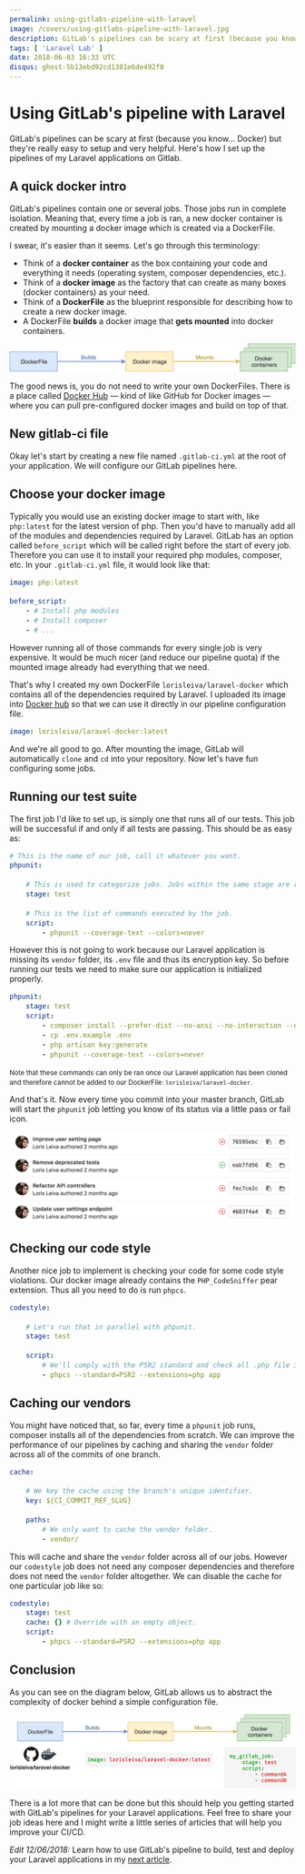 ```yaml
---
permalink: using-gitlabs-pipeline-with-laravel
image: /covers/using-gitlabs-pipeline-with-laravel.jpg
description: GitLab's pipelines can be scary at first (because you know... Docker) but they're really easy to setup and very helpful. Here's how I set up the pipelines of my Laravel applications on Gitlab.
tags: [ 'Laravel Lab' ]
date: 2018-06-03 16:33 UTC
disqus: ghost-5b13ebd92cd1381e6de492f0
---
```


# Using GitLab's pipeline with Laravel

GitLab's pipelines can be scary at first (because you know... Docker) but they're really easy to setup and very helpful. Here's how I set up the pipelines of my Laravel applications on Gitlab.

## A quick docker intro

GitLab's pipelines contain one or several jobs. Those jobs run in complete isolation. Meaning that, every time a job is ran, a new docker container is created by mounting a docker image which is created via a DockerFile.

I swear, it's easier than it seems. Let's go through this terminology:

* Think of a **docker container** as the box containing your code and everything it needs (operating system, composer dependencies, etc.).
* Think of a **docker image** as the factory that can create as many boxes (docker containers) as your need.
* Think of a **DockerFile** as the blueprint responsible for describing how to create a new docker image.
* A DockerFile **builds** a docker image that **gets mounted** into docker containers.

![Docker image diagram](./docker-image-Step-1.png)

The good news is, you do not need to write your own DockerFiles. There is a place called [Docker Hub](https://hub.docker.com/) — kind of like GitHub for Docker images — where you can pull pre-configured docker images and build on top of that.

## New gitlab-ci file

Okay let's start by creating a new file named `.gitlab-ci.yml` at the root of your application. We will configure our GitLab pipelines here.

## Choose your docker image
Typically you would use an existing docker image to start with, like `php:latest` for the latest version of php. Then you'd have to manually add all of the modules and dependencies required by Laravel. GitLab has an option called `before_script` which will be called right before the start of every job. Therefore you can use it to install your required php modules, composer, etc. In your `.gitlab-ci.yml` file, it would look like that:

```yaml
image: php:latest

before_script:
    - # Install php modules
    - # Install composer
    - # ...
```

However running all of those commands for every single job is very expensive. It would be much nicer (and reduce our pipeline quota) if the mounted image already had everything that we need.

That's why I created my own DockerFile `lorisleiva/laravel-docker` which contains all of the dependencies required by Laravel. I uploaded its image into [Docker hub](https://hub.docker.com/r/lorisleiva/laravel-docker/) so that we can use it directly in our pipeline configuration file.

```yaml
image: lorisleiva/laravel-docker:latest
```

And we're all good to go. After mounting the image, GitLab will automatically `clone` and `cd` into your repository. Now let's have fun configuring some jobs.

<GithubButton url="https://github.com/lorisleiva/laravel-docker" title="See laravel-docker on GitHub" />

## Running our test suite
The first job I'd like to set up, is simply one that runs all of our tests. This job will be successful if and only if all tests are passing. This should be as easy as:

```yaml
# This is the name of our job, call it whatever you want.
phpunit:

    # This is used to categorize jobs. Jobs within the same stage are run in parallel.
    stage: test
    
    # This is the list of commands executed by the job.
    script:
        - phpunit --coverage-text --colors=never
```

However this is not going to work because our Laravel application is missing its `vendor` folder, its `.env` file and thus its encryption key. So before running our tests we need to make sure our application is initialized properly.

```yaml
phpunit:
    stage: test
    script:
        - composer install --prefer-dist --no-ansi --no-interaction --no-progress --no-scripts
        - cp .env.example .env
        - php artisan key:generate
        - phpunit --coverage-text --colors=never
```

<small>Note that these commands can only be ran once our Laravel application has been cloned and therefore cannot be added to our DockerFile: `lorisleiva/laravel-docker`.</small>

And that's it. Now every time you commit into your master branch, GitLab will start the `phpunit` job letting you know of its status via a little pass or fail icon.

![GitLab success and fail pipeline icon](./Screen-Shot-2018-06-03-at-17.03.04.png)

## Checking our code style
Another nice job to implement is checking your code for some code style violations. Our docker image already contains the `PHP_CodeSniffer` pear extension. Thus all you need to do is run `phpcs`.

```yaml
codestyle:

    # Let's run that in parallel with phpunit.
    stage: test
    
    script:
        # We'll comply with the PSR2 standard and check all .php file in our app folder.
        - phpcs --standard=PSR2 --extensions=php app
```

## Caching our vendors
You might have noticed that, so far, every time a `phpunit` job runs, composer installs all of the dependencies from scratch. We can improve the performance of our pipelines by caching and sharing the `vendor` folder across all of the commits of one branch.

```yaml
cache:

    # We key the cache using the branch's unique identifier.
    key: ${CI_COMMIT_REF_SLUG}
    
    paths:
        # We only want to cache the vendor folder.
        - vendor/
```

This will cache and share the `vendor` folder across all of our jobs. However our `codestyle` job does not need any composer dependencies and therefore does not need the `vendor` folder altogether. We can disable the cache for one particular job like so:


```yaml
codestyle:
    stage: test
    cache: {} # Override with an empty object.
    script:
        - phpcs --standard=PSR2 --extensions=php app
```

## Conclusion
As you can see on the diagram below, GitLab allows us to abstract the complexity of docker behind a simple configuration file.

![Docker image diagram summary](./docker-image-Step-2.png)

There is a lot more that can be done but this should help you getting started with GitLab's pipelines for your Laravel applications. Feel free to share your job ideas here and I might write a little series of articles that will help you improve your CI/CD.

<GithubButton url="https://github.com/lorisleiva/laravel-docker/blob/master/gitlab/.gitlab-ci.tests.yml" />

*Edit 12/06/2018:* Learn how to use GitLab's pipeline to build, test and deploy your Laravel applications in my [next article](/laravel-deployment-using-gitlab-pipelines).

